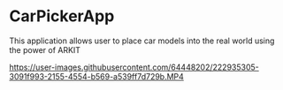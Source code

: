 # CarPickerApp
This application allows user to place car models into the real world using the power of ARKIT


https://user-images.githubusercontent.com/64448202/222935305-3091f993-2155-4554-b569-a539ff7d729b.MP4

